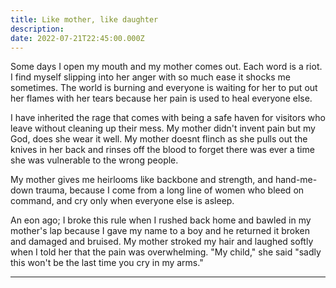 ```yaml
---
title: Like mother, like daughter
description: 
date: 2022-07-21T22:45:00.000Z
---
```

Some days I open my mouth and my mother comes out. Each word is 
a riot. I find myself slipping into her anger with so much ease it shocks me
sometimes. The world is burning and everyone is waiting for her to put out her flames with her tears because her pain is used to heal everyone else. 


I have inherited the rage that comes with being a safe haven for visitors 
who leave without cleaning up their mess. My mother didn't invent pain but 
my God, does she wear it well. My mother doesnt flinch as she pulls out the knives in her back and rinses off the blood to forget there was ever a time she was vulnerable to the wrong people. 


My mother gives me heirlooms like backbone and strength, and hand-me-down trauma, because I come from a long line of women who bleed on command, and 
cry only when everyone else is asleep. 


An eon ago; I broke this rule when I rushed back home and bawled in my mother's lap because I gave my name to a boy and he returned it broken and damaged and bruised. My mother stroked my hair and laughed softly when I told her that the pain was overwhelming. 
"My child," she said "sadly this won't be the last time you cry in my arms."

****

